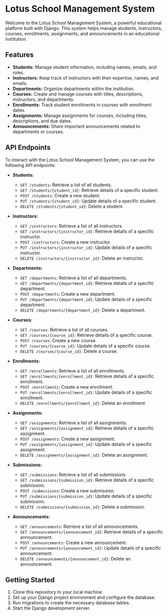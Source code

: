 # Lotus School Management System

Welcome to the Lotus School Management System, a powerful educational platform built with Django. This system helps manage students, instructors, courses, enrollments, assignments, and announcements in an educational institution.

## Features

- **Students:** Manage student information, including names, emails, and roles.
- **Instructors:** Keep track of instructors with their expertise, names, and emails.
- **Departments:** Organize departments within the institution.
- **Courses:** Create and manage courses with titles, descriptions, instructors, and departments.
- **Enrollments:** Track student enrollments in courses with enrollment dates.
- **Assignments:** Manage assignments for courses, including titles, descriptions, and due dates.
- **Announcements:** Share important announcements related to departments or courses.

## API Endpoints

To interact with the Lotus School Management System, you can use the following API endpoints:

- **Students:**
  - `GET /students`: Retrieve a list of all students.
  - `GET /students/{student_id}`: Retrieve details of a specific student.
  - `POST /students`: Create a new student.
  - `PUT /students/{student_id}`: Update details of a specific student.
  - `DELETE /students/{student_id}`: Delete a student.

- **Instructors:**
  - `GET /instructors`: Retrieve a list of all instructors.
  - `GET /instructors/{instructor_id}`: Retrieve details of a specific instructor.
  - `POST /instructors`: Create a new instructor.
  - `PUT /instructors/{instructor_id}`: Update details of a specific instructor.
  - `DELETE /instructors/{instructor_id}`: Delete an instructor.

- **Departments:**
  - `GET /departments`: Retrieve a list of all departments.
  - `GET /departments/{department_id}`: Retrieve details of a specific department.
  - `POST /departments`: Create a new department.
  - `PUT /departments/{department_id}`: Update details of a specific department.
  - `DELETE /departments/{department_id}`: Delete a department.

- **Courses:**
  - `GET /courses`: Retrieve a list of all courses.
  - `GET /courses/{course_id}`: Retrieve details of a specific course.
  - `POST /courses`: Create a new course.
  - `PUT /courses/{course_id}`: Update details of a specific course.
  - `DELETE /courses/{course_id}`: Delete a course.

- **Enrollments:**
  - `GET /enrollments`: Retrieve a list of all enrollments.
  - `GET /enrollments/{enrollment_id}`: Retrieve details of a specific enrollment.
  - `POST /enrollments`: Create a new enrollment.
  - `PUT /enrollments/{enrollment_id}`: Update details of a specific enrollment.
  - `DELETE /enrollments/{enrollment_id}`: Delete an enrollment.

- **Assignments:**
  - `GET /assignments`: Retrieve a list of all assignments.
  - `GET /assignments/{assignment_id}`: Retrieve details of a specific assignment.
  - `POST /assignments`: Create a new assignment.
  - `PUT /assignments/{assignment_id}`: Update details of a specific assignment.
  - `DELETE /assignments/{assignment_id}`: Delete an assignment.

- **Submissions:**
  - `GET /submissions`: Retrieve a list of all submissions.
  - `GET /submissions/{submission_id}`: Retrieve details of a specific submission.
  - `POST /submissions`: Create a new submission.
  - `PUT /submissions/{submission_id}`: Update details of a specific submission.
  - `DELETE /submissions/{submission_id}`: Delete a submission.

- **Announcements:**
  - `GET /announcements`: Retrieve a list of all announcements.
  - `GET /announcements/{announcement_id}`: Retrieve details of a specific announcement.
  - `POST /announcements`: Create a new announcement.
  - `PUT /announcements/{announcement_id}`: Update details of a specific announcement.
  - `DELETE /announcements/{announcement_id}`: Delete an announcement.

## Getting Started

1. Clone this repository to your local machine.
2. Set up your Django project environment and configure the database.
3. Run migrations to create the necessary database tables.
4. Start the Django development server.
